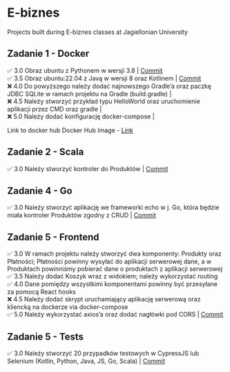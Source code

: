 # E-biznes  

Projects built during E-biznes classes at Jagiellonian University   
## Zadanie 1 - Docker
✅ 3.0 Obraz ubuntu z Pythonem w wersji 3.8 | [Commit](https://github.com/rabarbar15/e-biznes/commit/7761b8951a5d609c4a440bacc718f9f54c8d2b6e)    
✅ 3.5 Obraz ubuntu:22.04 z Javą w wersji 8 oraz Kotlinem | [Commit](https://github.com/rabarbar15/e-biznes/commit/7761b8951a5d609c4a440bacc718f9f54c8d2b6e)   
❌ 4.0  Do powyższego należy dodać najnowszego Gradle’a oraz paczkę JDBC SQLite w ramach projektu na Gradle (build.gradle) |  
❌ 4.5 Należy stworzyć przykład typu HelloWorld oraz uruchomienie aplikacji przez CMD oraz gradle |   
❌ 5.0 Należy dodać konfigurację docker-compose |   

Link to docker hub Docker Hub Image - [Link](https://hub.docker.com/repository/docker/kamilp67/my-first-repo/general)

## Zadanie 2 - Scala
✅ 3.0 Należy stworzyć kontroler do Produktów | [Commit](https://github.com/rabarbar15/e-biznes/commit/1f05bf7a3fc94b8ec0d605d9a5b358007b54bac7)   

## Zadanie 4 - Go
✅ 3.0 Należy stworzyć aplikację we frameworki echo w j. Go, która będzie miała kontroler Produktów zgodny z CRUD | [Commit](https://github.com/rabarbar15/e-biznes/commit/20d11ca1864fd809337b1db160b5b25f0837367e)    

## Zadanie 5 - Frontend
✅ 3.0 W ramach projektu należy stworzyć dwa komponenty: Produkty oraz Płatności; Płatności powinny wysyłać do aplikacji serwerowej dane, a w Produktach powinniśmy pobierać dane o produktach z aplikacji serwerowej    
✅ 3.5 Należy dodać Koszyk wraz z widokiem; należy wykorzystać routing    
✅ 4.0 Dane pomiędzy wszystkimi komponentami powinny być przesyłane za pomocą React hooks    
❌ 4.5 Należy dodać skrypt uruchamiający aplikację serwerową oraz kliencką na dockerze via docker-compose    
✅ 5.0 Należy wykorzystać axios’a oraz dodać nagłówki pod CORS | [Commit](https://github.com/rabarbar15/e-biznes/commit/8d90b1e2b2e6e1a3a498c49f3b2e0c93e431f06e)    

## Zadanie 5 - Tests
✅ 3.0 Należy stworzyć 20 przypadków testowych w CypressJS lub Selenium (Kotlin, Python, Java, JS, Go, Scala) | [Commit](https://github.com/rabarbar15/e-biznes/commit/8b850f57c6a9cf6d1f8967dfec5233f434d28d45)    

